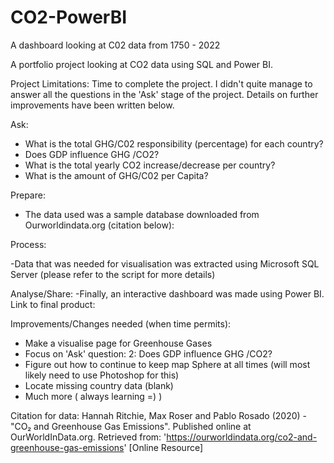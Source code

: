 # CO2-PowerBI
A dashboard looking at C02 data from 1750 - 2022

A portfolio project looking at CO2 data using SQL and Power BI.

Project Limitations: Time to complete the project. I didn't quite manage to answer all the questions in the 'Ask' stage of the project. Details on further improvements have been written below.


Ask:
 - What is the total GHG/C02 responsibility (percentage) for each country?
 - Does GDP influence GHG /CO2?
 - What is the total yearly CO2 increase/decrease per country?
 - What is the amount of GHG/C02 per Capita?

Prepare:

- The data used was a sample database downloaded from Ourworldindata.org (citation below):

Process:

-Data that was needed for visualisation was extracted using Microsoft SQL Server (please refer to the script for more details)


Analyse/Share:
-Finally, an interactive dashboard was made using Power BI.
Link to final product: 

Improvements/Changes needed (when time permits):
 - Make a visualise page for Greenhouse Gases
 - Focus on 'Ask' question: 2: Does GDP influence GHG /CO2?
 - Figure out how to continue to keep map Sphere at all times (will most likely need to use Photoshop for this)
 - Locate missing country data (blank)
 - Much more ( always learning =) )





Citation for data:
Hannah Ritchie, Max Roser and Pablo Rosado (2020) - "CO₂ and Greenhouse Gas Emissions". Published online at OurWorldInData.org. Retrieved from: 'https://ourworldindata.org/co2-and-greenhouse-gas-emissions' [Online Resource]
